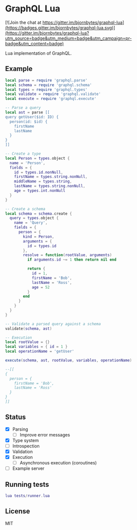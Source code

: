 GraphQL Lua
===

[![Join the chat at https://gitter.im/bjornbytes/graphql-lua](https://badges.gitter.im/bjornbytes/graphql-lua.svg)](https://gitter.im/bjornbytes/graphql-lua?utm_source=badge&utm_medium=badge&utm_campaign=pr-badge&utm_content=badge)

Lua implementation of GraphQL.

Example
---

```lua
local parse = require 'graphql.parse'
local schema = require 'graphql.schema'
local types = require 'graphql.types'
local validate = require 'graphql.validate'
local execute = require 'graphql.execute'

-- Parse a query
local ast = parse [[
query getUser($id: ID) {
  person(id: $id) {
    firstName
    lastName
  }
}
]]

-- Create a type
local Person = types.object {
  name = 'Person',
  fields = {
    id = types.id.nonNull,
    firstName = types.string.nonNull,
    middleName = types.string,
    lastName = types.string.nonNull,
    age = types.int.nonNull
  }
}

-- Create a schema
local schema = schema.create {
  query = types.object {
    name = 'Query',
    fields = {
      person = {
        kind = Person,
        arguments = {
          id = types.id
        },
        resolve = function(rootValue, arguments)
          if arguments.id ~= 1 then return nil end

          return {
            id = 1,
            firstName = 'Bob',
            lastName = 'Ross',
            age = 52
          }
        end
      }
    }
  }
}

-- Validate a parsed query against a schema
validate(schema, ast)

-- Execution
local rootValue = {}
local variables = { id = 1 }
local operationName = 'getUser'

execute(schema, ast, rootValue, variables, operationName)

--[[
{
  person = {
    firstName = 'Bob',
    lastName = 'Ross'
  }
}
]]
```

Status
---

- [x] Parsing
  - [ ] Improve error messages
- [x] Type system
- [ ] Introspection
- [x] Validation
- [x] Execution
  - [ ] Asynchronous execution (coroutines)
- [ ] Example server

Running tests
---

```lua
lua tests/runner.lua
```

License
---

MIT
